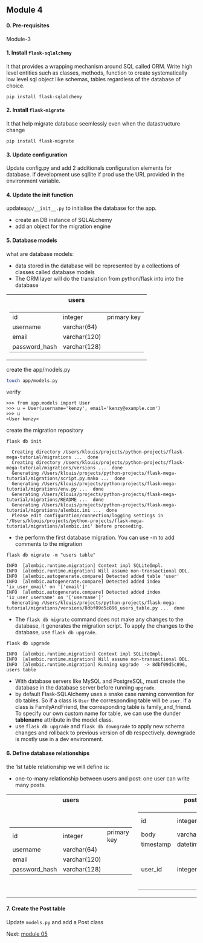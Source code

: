 ## Module 4

#### 0. Pre-requisites
Module-3

#### 1. Install `flask-sqlalchemy` 
it that provides a wrapping mechanism around SQL called ORM. Write high level entities such as classes, methods, function to create systematically low level sql object like schemas, tables regardless of the database of choice.
```shell
pip install flask-sqlalchemy
```

####  2. Install `flask-migrate` 

It that help migrate database seemlessly even when the datastructure change
```shell
pip install flask-migrate
```

####  3. Update configuration
Update config.py and add 2 additionals configuration elements for database. if development use sqllite if prod use the URL provided in the environment variable.

#### 4. Update the init function
update`app/__init__.py` to initialise the database for the app.
- create an DB instance of SQLALchemy
- add an object for the migration engine

#### 5. Database models
what are database models:
- data stored in the database will be represented by a collections of classes called database models
- The ORM layer will do the translation from python/flask into into the database

<table>
<tr><th>users </th></tr>
<tr><td>

||||
|--|--|--|
|id|integer|primary key|
|username|varchar(64)||        
|email|varchar(120)||        
|password_hash|varchar(128)||

</td></tr></table>

create the app/models.py
```bash
touch app/models.py
```
verify
```pyhon
>>> from app.models import User
>>> u = User(username='kenzy', email='kenzy@example.com')
>>> u
<User kenzy>
```

create the migration repository
```shell
flask db init

  Creating directory /Users/klouis/projects/python-projects/flask-mega-tutorial/migrations ...  done
  Creating directory /Users/klouis/projects/python-projects/flask-mega-tutorial/migrations/versions ...  done
  Generating /Users/klouis/projects/python-projects/flask-mega-tutorial/migrations/script.py.mako ...  done
  Generating /Users/klouis/projects/python-projects/flask-mega-tutorial/migrations/env.py ...  done
  Generating /Users/klouis/projects/python-projects/flask-mega-tutorial/migrations/README ...  done
  Generating /Users/klouis/projects/python-projects/flask-mega-tutorial/migrations/alembic.ini ...  done
  Please edit configuration/connection/logging settings in '/Users/klouis/projects/python-projects/flask-mega-tutorial/migrations/alembic.ini' before proceeding.
```
- the perform the first database migration. You can use -m to add comments to the migration
```shell
flask db migrate -m "users table"

INFO  [alembic.runtime.migration] Context impl SQLiteImpl.
INFO  [alembic.runtime.migration] Will assume non-transactional DDL.
INFO  [alembic.autogenerate.compare] Detected added table 'user'
INFO  [alembic.autogenerate.compare] Detected added index 'ix_user_email' on '['email']'
INFO  [alembic.autogenerate.compare] Detected added index 'ix_user_username' on '['username']'
  Generating /Users/klouis/projects/python-projects/flask-mega-tutorial/migrations/versions/8dbf09d5c896_users_table.py ...  done
```

- The `flask db migrate` command does not make any changes to the database, it generates the migration script. To apply the changes to the database, use `flask db upgrade`.

```shell
flask db upgrade

INFO  [alembic.runtime.migration] Context impl SQLiteImpl.
INFO  [alembic.runtime.migration] Will assume non-transactional DDL.
INFO  [alembic.runtime.migration] Running upgrade  -> 8dbf09d5c896, users table
```

- With database servers like MySQL and PostgreSQL, must create the database in the database server before running `upgrade`.
- by default Flask-SQLAlchemy uses a snake case naming convention for db tables. So if a class is `User` the corresponding table will be `user`. if a class is FamilyAndFriend, the corresponding table is family_and_friend. To specify our own custom name for table, we can use the dunder __tablename__ attribute in the model class.
- use `flask db upgrade` and `flask db downgrade` to apply new schema changes and rollback to previous version of db respectively. downgrade is mostly use in a dev environment.

#### 6. Define database relationships
the 1st table relationship we will define is:
- one-to-many relationship between users and post: one user can write many posts.
<table>
<tr><th>users </th><th>posts</th></tr>
<tr><td>

||||
|--|--|--|
|id|integer|primary key|
|username|varchar(64)||        
|email|varchar(120)||        
|password_hash|varchar(128)||

</td><td>

||||
|---|---|---|
|id|integer|primary key|
|body|varchar(140)||
|timestamp|datetime||
|user_id|integer|foreign key to id in user table|

</td></tr> </table>

#### 7. Create the Post table
Update `models.py` and add a Post class

Next: [module 05](Notes_5.md)